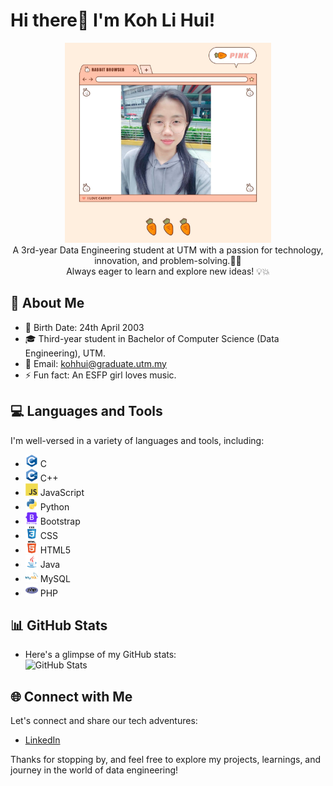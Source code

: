 # Hi there👋 I'm Koh Li Hui!

<div align="center">
  <img src="personal_img.jpg" alt="kohlihui" width="330px" >
  <br>A 3rd-year Data Engineering student at UTM with a passion for technology, innovation, and problem-solving.👩‍💻<br> Always eager to learn and explore new ideas! 💡💥​</br>
</div>

## 🚀 About Me

- 🎂 Birth Date: 24th April 2003
- 🎓 Third-year student in Bachelor of Computer Science (Data Engineering), UTM.
- 📧 Email: [kohhui@graduate.utm.my](mailto:kohhui@graduate.utm.my)
- ⚡ Fun fact: An ESFP girl loves music.

  
## 💻 Languages and Tools

I'm well-versed in a variety of languages and tools, including:

- <img src="https://raw.githubusercontent.com/devicons/devicon/master/icons/c/c-original.svg" alt="C" width="20"/> C
- <img src="https://raw.githubusercontent.com/devicons/devicon/master/icons/cplusplus/cplusplus-original.svg" alt="C++" width="20"/> C++
- <img src="https://raw.githubusercontent.com/devicons/devicon/master/icons/javascript/javascript-original.svg" alt="JavaScript" width="20"/> JavaScript
- <img src="https://raw.githubusercontent.com/devicons/devicon/master/icons/python/python-original.svg" alt="Python" width="20"/> Python
- <img src="https://raw.githubusercontent.com/devicons/devicon/master/icons/bootstrap/bootstrap-plain-wordmark.svg" alt="Bootstrap" width="20"/> Bootstrap
- <img src="https://raw.githubusercontent.com/devicons/devicon/master/icons/css3/css3-original-wordmark.svg" alt="CSS3" width="20" /> CSS
- <img src="https://raw.githubusercontent.com/devicons/devicon/master/icons/html5/html5-original-wordmark.svg" alt="HTML5" width="20"/> HTML5
- <img src="https://raw.githubusercontent.com/devicons/devicon/master/icons/java/java-original.svg" alt="Java" width="20" /> Java
- <img src="https://raw.githubusercontent.com/devicons/devicon/master/icons/mysql/mysql-original-wordmark.svg" alt="MySQL" width="20"/> MySQL
- <img src="https://raw.githubusercontent.com/devicons/devicon/master/icons/php/php-original.svg" alt="PHP" width="20"/> PHP


## 📊 GitHub Stats

- Here's a glimpse of my GitHub stats: <br>
![GitHub Stats](https://github-readme-stats.vercel.app/api?username=kohlihui&show_icons=true&locale=en)


## 🌐 Connect with Me

Let's connect and share our tech adventures:
- [LinkedIn](https://www.linkedin.com/in/koh-li-hui-4600a6257/)

Thanks for stopping by, and feel free to explore my projects, learnings, and journey in the world of data engineering!


